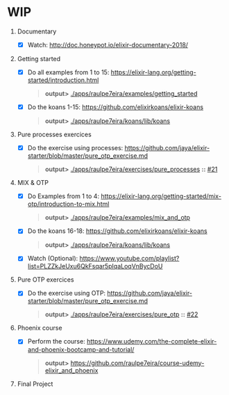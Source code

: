 # WIP #

1) Documentary

    - [x] Watch: <http://doc.honeypot.io/elixir-documentary-2018/>

2) Getting started

    - [x] Do all examples from 1 to 15: <https://elixir-lang.org/getting-started/introduction.html>
        > **output>** [./apps/raulpe7eira/examples/getting_started](../../../tree/coaching/raulpe7eira/apps/raulpe7eira/examples/getting_started)
    - [x] Do the koans 1-15: <https://github.com/elixirkoans/elixir-koans>
        > **output>** [./apps/raulpe7eira/koans/lib/koans](../../../tree/coaching/raulpe7eira/apps/raulpe7eira/koans/lib/koans)

3) Pure processes exercices

    - [x] Do the exercise using processes: <https://github.com/jaya/elixir-starter/blob/master/pure_otp_exercise.md>
        > **output>** [./apps/raulpe7eira/exercises/pure_processes](../../../tree/coaching/raulpe7eira/apps/raulpe7eira/exercises/pure_processes) **::** [#21](../../../pull/21)

4) MIX & OTP

    - [x] Do Examples from 1 to 4: <https://elixir-lang.org/getting-started/mix-otp/introduction-to-mix.html>
        > **output>** [./apps/raulpe7eira/examples/mix_and_otp](../../../tree/coaching/raulpe7eira/apps/raulpe7eira/examples/mix_and_otp)
    - [x] Do the koans 16-18: <https://github.com/elixirkoans/elixir-koans>
        > **output>** [./apps/raulpe7eira/koans/lib/koans](../../../tree/coaching/raulpe7eira/apps/raulpe7eira/koans/lib/koans)
    - [x] Watch (Optional): <https://www.youtube.com/playlist?list=PLZZkJeUxu6QkFsqar5pIqaLoqVnBycDoU>

5) Pure OTP exercices

    - [x] Do the exercise using OTP: <https://github.com/jaya/elixir-starter/blob/master/pure_otp_exercise.md>
        > **output>** [./apps/raulpe7eira/exercises/pure_otp](../../../tree/coaching/raulpe7eira/apps/raulpe7eira/exercises/pure_otp) **::** [#22](../../../pull/22)

6) Phoenix course

    - [x] Perform the course: <https://www.udemy.com/the-complete-elixir-and-phoenix-bootcamp-and-tutorial/>
        > **output>** <https://github.com/raulpe7eira/course-udemy-elixir_and_phoenix>

7) Final Project
